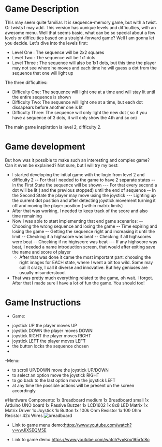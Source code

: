 
# Game Description
  This may seem quite familiar. It is sequence-memory game, but with a twist. Or twists I may add. This version has uunique levels and difficulties, with an awesome menu. Well that seems basic, what can be so special about a few levels or difficulties based on a straight-forward game? Well I am gonna let you decide. Let's dive into the levels first:
  - Level One : The sequence will be 2x2 squares
  - Level Two : The sequence will be 1x1 dots
  - Level Three : The sequence will also be 1x1 dots, but this time the player may not see where he moves and each time he will guess a dot from the sequence that one will light up

The three difficulties:
  - Difficulty One: The sequence will light one at a time and will stay lit until the entire sequence is shown
  - Difficulty Two: The sequence will light one at a time, but each dot dissapears before another one is lit
  - Difficulty Three: The sequence will only light the new dot ( so if you have a sequence of 3 dots, it will only show the 4th and so on)

The main game inspiration is level 2, difficulty 2.

# Game development

But how was it possible to make such an interesting and complex game? Can it even be explained? Not sure, but I will try my best:

  - I started developing the initial game with the logic from level 2 and difficulty 2
    -- For that I needed to the game to have 2 separate states
    -- In the First State the sequence will be shown
      --- For that every second a dot will be lit ( and the previous stopped) until the end of sequence
    -- In the Second State the player may move using the joystick
      --- Lighting up the current dot position and after detecting joystick movement turning it off and moving the player position ( within matrix limits)
  - After that was working, I needed to keep track of the score and also time remaining
  - Now I was able to start implementing that end game scenarios:
       -- Choosing the wrong sequence and losing the game
       -- Time expiring and losing the game
       -- Getting the sequence right and increasing it until the limit
       -- Checking if a highscore was beat
       -- Checking if all highscores were beat
       -- Checking if no highscore was beat
       --- If any highscore was beat, I needed a name introduction screen, that would after exiting save the name and score of player
    - After that was done it came the most important part: choosing the right images for EACH state, where I went a bit too wild. Some may call it crazy, I call it diverse and innovative. But hey geniuses are usually misunderstood.
   - That was pretty much everything related to the game, oh wait. I forgot. After that I made sure I have a lot of fun the game. You should too!
    



# Game Instructions

- Game:
* joystick UP the player moves UP
* joystick DOWN the player moves DOWN
* joystick RIGHT the player moves RIGHT
* joystick LEFT the player moves LEFT
* the button locks the sequence chosen
* 
 -Menu:
* to scroll UP/DOWN move the joystick UP/DOWN
* to select an option move the joystick RIGHT
* to go back to the last option move the joystick LEFT
* at any time the possible actions will be present on the screen accordingly

#Hardware Components:
1x Breadboard medium
1x Breadboard small
1x Arduino UNO board
1x Passive Buzzer
1x LCD1602
1x 8x8 LED Matrix
1x Matrix Driver
1x Joystick
1x Button
1x 100k Ohm Resistor
1x 100 Ohm Resistor
42x Wires
![breadboard](https://user-images.githubusercontent.com/74376628/209407894-635662e0-650b-4092-a687-7c793e4ff40f.jpg)

- Link to game menu demo:https://www.youtube.com/watch?v=vwJlXSEQM5E

- Link to game demo:https://www.youtube.com/watch?v=Kpo195rfc8o
